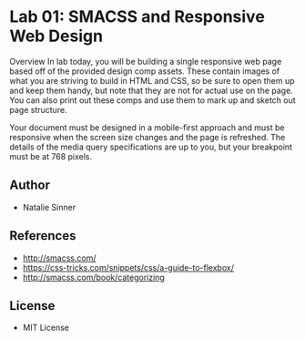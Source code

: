 # Lab 01: SMACSS and Responsive Web Design
Overview
In lab today, you will be building a single responsive web page based off of the provided design comp assets. These contain images of what you are striving to build in HTML and CSS, so be sure to open them up and keep them handy, but note that they are not for actual use on the page. You can also print out these comps and use them to mark up and sketch out page structure.

Your document must be designed in a mobile-first approach and must be responsive when the screen size changes and the page is refreshed. The details of the media query specifications are up to you, but your breakpoint must be at 768 pixels.


## Author
- Natalie Sinner

## References
- http://smacss.com/
- https://css-tricks.com/snippets/css/a-guide-to-flexbox/
- http://smacss.com/book/categorizing

## License
- MIT License
